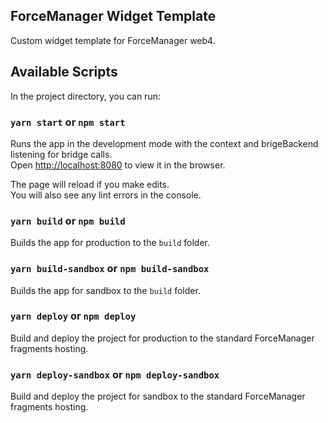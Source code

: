 ## ForceManager Widget Template

Custom widget template for ForceManager web4.

## Available Scripts

In the project directory, you can run:

### `yarn start` or `npm start`

Runs the app in the development mode with the context and brigeBackend listening for bridge calls.<br>
Open [http://localhost:8080](http://localhost:8080) to view it in the browser.

The page will reload if you make edits.<br>
You will also see any lint errors in the console.

### `yarn build` or `npm build`

Builds the app for production to the `build` folder.<br>

### `yarn build-sandbox` or `npm build-sandbox`

Builds the app for sandbox to the `build` folder.<br>

### `yarn deploy` or `npm deploy`

Build and deploy the project for production to the standard ForceManager fragments hosting.

### `yarn deploy-sandbox` or `npm deploy-sandbox`

Build and deploy the project for sandbox to the standard ForceManager fragments hosting.

